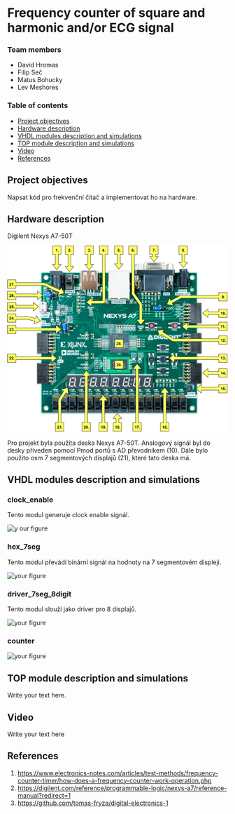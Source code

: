 # Frequency counter of square and harmonic and/or ECG signal


### Team members

* David Hromas 
* Filip Seč
* Matus Bohucky 
* Lev Meshores 

### Table of contents

* [Project objectives](#objectives)
* [Hardware description](#hardware)
* [VHDL modules description and simulations](#modules)
* [TOP module description and simulations](#top)
* [Video](#video)
* [References](#references)

<a name="objectives"></a>

## Project objectives

Napsat kód pro frekvenční čítač a implementovat ho na hardware. 



## Hardware description

<a name="hardware">Digilent Nexys A7-50T</a>

![your figure](https://github.com/davidhro/DE1_projekt/blob/main/projekt/dokumentace/nexys-a7-callout.png)

Pro projekt byla použita deska Nexys A7-50T. Analogový signál byl do desky přiveden pomocí Pmod portů s AD převodníkem (10).
Dále bylo použito osm 7 segmentových displajů (21), které tato deska má.

## VHDL modules description and simulations

### clock_enable
Tento modul generuje clock enable signál.

<a name="top"></a>


![y
our figure]()
### hex_7seg
Tento modul převádí binární signál na hodnoty na 7 segmentovém displeji.

<a name="top"></a>

![your figure]()
### driver_7seg_8digit
Tento modul slouží jako driver pro 8 displajů.

<a name="top"></a>
![your figure]()
### counter


<a name="top"></a>
![your figure]()
## TOP module description and simulations

Write your text here.

<a name="video"></a>

## Video

Write your text here

<a name="references"></a>

## References

1. https://www.electronics-notes.com/articles/test-methods/frequency-counter-timer/how-does-a-frequency-counter-work-operation.php
2. https://digilent.com/reference/programmable-logic/nexys-a7/reference-manual?redirect=1
3. https://github.com/tomas-fryza/digital-electronics-1
